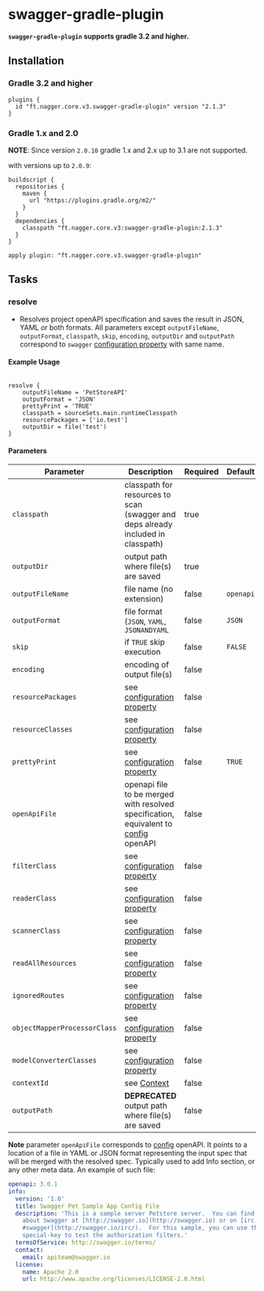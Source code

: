 # swagger-gradle-plugin

**`swagger-gradle-plugin` supports gradle 3.2 and higher.**

## Installation
### Gradle 3.2 and higher

```
plugins {
  id "ft.nagger.core.v3.swagger-gradle-plugin" version "2.1.3"
}
```
### Gradle 1.x and 2.0

**NOTE**: Since version `2.0.10` gradle 1.x and 2.x up to 3.1 are not supported.

with versions up to `2.0.9`:

```
buildscript {
  repositories {
    maven {
      url "https://plugins.gradle.org/m2/"
    }
  }
  dependencies {
    classpath "ft.nagger.core.v3:swagger-gradle-plugin:2.1.3"
  }
}

apply plugin: "ft.nagger.core.v3.swagger-gradle-plugin"
```

## Tasks
### resolve

* Resolves project openAPI specification and saves the result in JSON, YAML or both formats.
All parameters except `outputFileName`, `outputFormat`, `classpath`, `skip`, `encoding`, `outputDir` and `outputPath` correspond
to `swagger` [configuration property](https://github.com/frantuma/nagger-core/wiki/Swagger-2.X---Integration-and-Configuration#configuration-properties) with same name.

#### Example Usage

```

resolve {
    outputFileName = 'PetStoreAPI'
    outputFormat = 'JSON'
    prettyPrint = 'TRUE'
    classpath = sourceSets.main.runtimeClasspath
    resourcePackages = ['io.test']
    outputDir = file('test')
}
```

#### Parameters
Parameter | Description | Required | Default
--------- | ----------- | --------- | -------
`classpath`|classpath for resources to scan (swagger and deps already included in classpath)|true|
`outputDir`|output path where file(s) are saved|true|
`outputFileName`|file name (no extension)|false|`openapi`
`outputFormat`|file format (`JSON`, `YAML`, `JSONANDYAML`|false|`JSON`
`skip`|if `TRUE` skip execution|false|`FALSE`
`encoding`|encoding of output file(s)|false|
`resourcePackages`|see [configuration property](https://github.com/frantuma/nagger-core/wiki/Swagger-2.X---Integration-and-Configuration#configuration-properties)|false|
`resourceClasses`|see [configuration property](https://github.com/frantuma/nagger-core/wiki/Swagger-2.X---Integration-and-Configuration#configuration-properties)|false|
`prettyPrint`|see [configuration property](https://github.com/frantuma/nagger-core/wiki/Swagger-2.X---Integration-and-Configuration#configuration-properties)|false|`TRUE`
`openApiFile`|openapi file to be merged with resolved specification, equivalent to [config](https://github.com/frantuma/nagger-core/wiki/Swagger-2.X---Integration-and-Configuration#configuration-properties) openAPI|false|
`filterClass`|see [configuration property](https://github.com/frantuma/nagger-core/wiki/Swagger-2.X---Integration-and-Configuration#configuration-properties)|false|
`readerClass`|see [configuration property](https://github.com/frantuma/nagger-core/wiki/Swagger-2.X---Integration-and-Configuration#configuration-properties)|false|
`scannerClass`|see [configuration property](https://github.com/frantuma/nagger-core/wiki/Swagger-2.X---Integration-and-Configuration#configuration-properties)|false|
`readAllResources`|see [configuration property](https://github.com/frantuma/nagger-core/wiki/Swagger-2.X---Integration-and-Configuration#configuration-properties)|false|
`ignoredRoutes`|see [configuration property](https://github.com/frantuma/nagger-core/wiki/Swagger-2.X---Integration-and-Configuration#configuration-properties)|false|
`objectMapperProcessorClass`|see [configuration property](https://github.com/frantuma/nagger-core/wiki/Swagger-2.X---Integration-and-Configuration#configuration-properties)|false|
`modelConverterClasses`|see [configuration property](https://github.com/frantuma/nagger-core/wiki/Swagger-2.X---Integration-and-Configuration#configuration-properties)|false|
`contextId`|see [Context](https://github.com/frantuma/nagger-core/wiki/Swagger-2.X---Integration-and-Configuration#context)|false|
`outputPath`|**DEPRECATED** output path where file(s) are saved|false|


**Note** parameter `openApiFile` corresponds to [config](https://github.com/frantuma/nagger-core/wiki/Swagger-2.X---Integration-and-Configuration#configuration-properties) openAPI. It points to a location of a file in YAML or JSON format representing the input spec that will be merged with the resolved spec. Typically used to add Info section, or any other meta data.
An example of such file:

```yaml
openapi: 3.0.1
info:
  version: '1.0'
  title: Swagger Pet Sample App Config File
  description: 'This is a sample server Petstore server.  You can find out more
    about Swagger at [http://swagger.io](http://swagger.io) or on [irc.freenode.net,
    #swagger](http://swagger.io/irc/).  For this sample, you can use the api key
    special-key to test the authorization filters.'
  termsOfService: http://swagger.io/terms/
  contact:
    email: apiteam@swagger.io
  license:
    name: Apache 2.0
    url: http://www.apache.org/licenses/LICENSE-2.0.html
```
